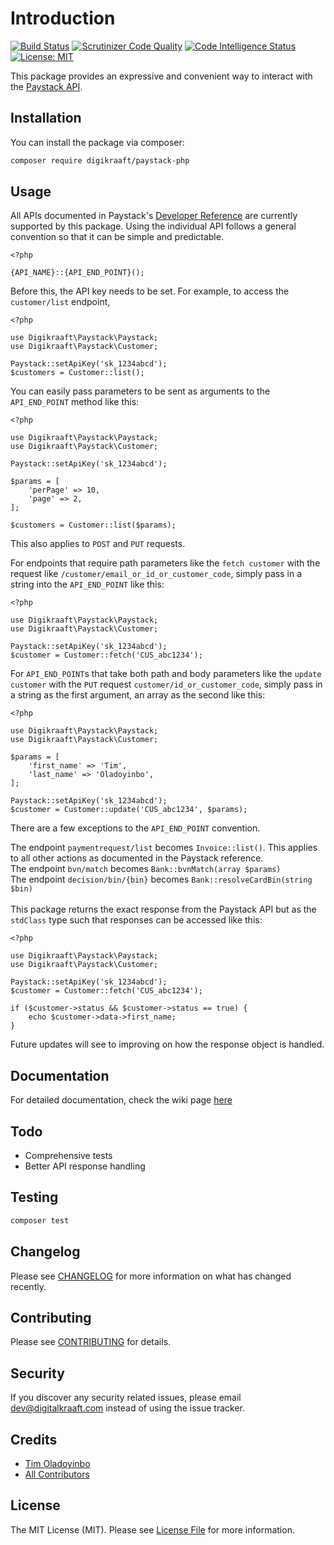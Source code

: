 # Introduction
[![Build Status](https://travis-ci.com/digikraaft/paystack-php.svg?branch=master)](https://travis-ci.com/digikraaft/paystack-php)
[![Scrutinizer Code Quality](https://scrutinizer-ci.com/g/digikraaft/paystack-php/badges/quality-score.png?b=master)](https://scrutinizer-ci.com/g/digikraaft/paystack-php/?branch=master)
[![Code Intelligence Status](https://scrutinizer-ci.com/g/digikraaft/paystack-php/badges/code-intelligence.svg?b=master)](https://scrutinizer-ci.com/code-intelligence)
[![License: MIT](https://img.shields.io/badge/License-MIT-yellow.svg)](https://opensource.org/licenses/MIT)


This package provides an expressive and convenient way to interact with the [Paystack API](https://developers.paystack.co/reference).

## Installation

You can install the package via composer:

```bash
composer require digikraaft/paystack-php
```

## Usage

All APIs documented in Paystack's [Developer Reference](https://developers.paystack.co/reference) are currently supported by this package.
Using the individual API follows a general convention so that it can be simple and predictable.

```
<?php 

{API_NAME}::{API_END_POINT}();

```
Before this, the API key needs to be set. For example, to access the `customer/list` endpoint,
```
<?php 

use Digikraaft\Paystack\Paystack;
use Digikraaft\Paystack\Customer;

Paystack::setApiKey('sk_1234abcd');
$customers = Customer::list();

```
You can easily pass parameters to be sent as arguments to the `API_END_POINT` method like this:
```
<?php

use Digikraaft\Paystack\Paystack;
use Digikraaft\Paystack\Customer;

Paystack::setApiKey('sk_1234abcd');

$params = [
    'perPage' => 10,
    'page' => 2,
];

$customers = Customer::list($params);

```
This also applies to `POST` and `PUT` requests.

For endpoints that require path parameters like the `fetch customer` with the request like `/customer/email_or_id_or_customer_code`,
simply pass in a string into the `API_END_POINT` like this:

```
<?php

use Digikraaft\Paystack\Paystack;
use Digikraaft\Paystack\Customer;

Paystack::setApiKey('sk_1234abcd');
$customer = Customer::fetch('CUS_abc1234');

```

For `API_END_POINT`s that take both path and body parameters like the `update customer` with the `PUT` request `customer/id_or_customer_code`,
simply pass in a string as the first argument, an array as the second like this:

```
<?php

use Digikraaft\Paystack\Paystack;
use Digikraaft\Paystack\Customer;

$params = [
    'first_name' => 'Tim',
    'last_name' => 'Oladoyinbo',
];

Paystack::setApiKey('sk_1234abcd');
$customer = Customer::update('CUS_abc1234', $params);

```

There are a few exceptions to the `API_END_POINT` convention.

The endpoint `paymentrequest/list` becomes `Invoice::list()`. This applies to all other actions as documented in the Paystack reference.\
The endpoint `bvn/match` becomes `Bank::bvnMatch(array $params)`\
The endpoint `decision/bin/{bin}` becomes `Bank::resolveCardBin(string $bin)`
<br><br>
This package returns the exact response from the Paystack API but as the `stdClass` type such that responses can be accessed like this:

```
<?php

use Digikraaft\Paystack\Paystack;
use Digikraaft\Paystack\Customer;

Paystack::setApiKey('sk_1234abcd');
$customer = Customer::fetch('CUS_abc1234');

if ($customer->status && $customer->status == true) {
    echo $customer->data->first_name;
}

```
Future updates will see to improving on how the response object is handled.

## Documentation
For detailed documentation, check the wiki page [here](../../wiki)

## Todo
* Comprehensive tests
* Better API response handling

## Testing

``` bash
composer test
```

## Changelog

Please see [CHANGELOG](CHANGELOG.md) for more information on what has changed recently.

## Contributing

Please see [CONTRIBUTING](CONTRIBUTING.md) for details.

## Security

If you discover any security related issues, please email dev@digitalkraaft.com instead of using the issue tracker.

## Credits

- [Tim Oladoyinbo](https://github.com/timoladoyinbo)
- [All Contributors](../../contributors)

## License

The MIT License (MIT). Please see [License File](LICENSE.md) for more information.
